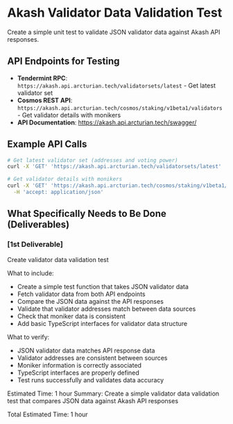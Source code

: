 # Akash Validator Data Validation Test 
Create a simple unit test to validate JSON validator data against Akash API responses.

## API Endpoints for Testing
- **Tendermint RPC**: `https://akash.api.arcturian.tech/validatorsets/latest` - Get latest validator set
- **Cosmos REST API**: `https://akash.api.arcturian.tech/cosmos/staking/v1beta1/validators` - Get validator details with monikers
- **API Documentation**: https://akash.api.arcturian.tech/swagger/

## Example API Calls
```bash
# Get latest validator set (addresses and voting power)
curl -X 'GET' 'https://akash.api.arcturian.tech/validatorsets/latest'

# Get validator details with monikers
curl -X 'GET' 'https://akash.api.arcturian.tech/cosmos/staking/v1beta1/validators' \
  -H 'accept: application/json'
```

## What Specifically Needs to Be Done (Deliverables)
### [1st Deliverable]
Create validator data validation test

What to include:

- Create a simple test function that takes JSON validator data
- Fetch validator data from both API endpoints
- Compare the JSON data against the API responses
- Validate that validator addresses match between data sources
- Check that moniker data is consistent
- Add basic TypeScript interfaces for validator data structure

What to verify:

- JSON validator data matches API response data
- Validator addresses are consistent between sources
- Moniker information is correctly associated
- TypeScript interfaces are properly defined
- Test runs successfully and validates data accuracy

Estimated Time: 1 hour
Summary: Create a simple validator data validation test that compares JSON data against Akash API responses

Total Estimated Time: 1 hour
